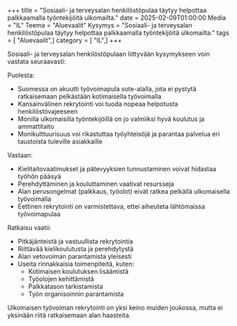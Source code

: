 +++
title = "Sosiaali- ja terveysalan henkilöstöpulaa täytyy helpottaa palkkaamalla työntekijöitä ulkomailta."
date = 2025-02-09T01:00:00
Media = "IL"
Teema = "Aluevaalit"
Kysymys = "Sosiaali- ja terveysalan henkilöstöpulaa täytyy helpottaa palkkaamalla työntekijöitä ulkomailta."
tags = [ "Aluevaalit",]
category = [ "IL",]
+++

Sosiaali- ja terveysalan henkilöstöpulaan liittyvään kysymykseen voin vastata seuraavasti:

Puolesta:
- Suomessa on akuutti työvoimapula sote-alalla, jota ei pystytä ratkaisemaan pelkästään kotimaisella työvoimalla
- Kansainvälinen rekrytointi voi tuoda nopeaa helpotusta henkilöstövajeeseen
- Monilla ulkomaisilla työntekijöillä on jo valmiiksi hyvä koulutus ja ammattitaito
- Monikulttuurisuus voi rikastuttaa työyhteisöjä ja parantaa palvelua eri taustoista tuleville asiakkaille

Vastaan:
- Kielitaitovaatimukset ja pätevyyksien tunnustaminen voivat hidastaa työhön pääsyä
- Perehdyttäminen ja kouluttaminen vaativat resursseja
- Alan perusongelmat (palkkaus, työolot) eivät ratkea pelkällä ulkomaisella työvoimalla
- Eettinen rekrytointi on varmistettava, ettei aiheuteta lähtömaissa työvoimapulaa

Ratkaisu vaatii:
- Pitkäjänteistä ja vastuullista rekrytointia
- Riittävää kielikoulutusta ja perehdytystä
- Alan vetovoiman parantamista yleisesti
- Useita rinnakkaisia toimenpiteitä, kuten:
  - Kotimaisen koulutuksen lisäämistä
  - Työolojen kehittämistä
  - Palkkatason tarkistamista
  - Työn organisoinnin parantamista

Ulkomaisen työvoiman rekrytointi on yksi keino muiden joukossa, mutta ei yksinään riitä ratkaisemaan alan haasteita.